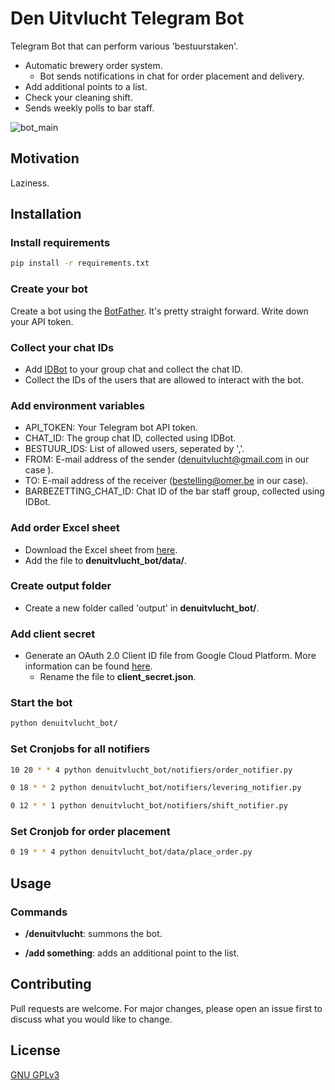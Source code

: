 # Den Uitvlucht Telegram Bot
Telegram Bot that can perform various 'bestuurstaken'.


- Automatic brewery order system.
    - Bot sends notifications in chat for order placement and delivery.
- Add additional points to a list.
- Check your cleaning shift.
- Sends weekly polls to bar staff.

![bot_main](https://user-images.githubusercontent.com/104348706/205510493-404b9fa4-97a4-4534-afa2-c368948bcb1c.png)



## Motivation

Laziness.

## Installation
### Install requirements

```bash
pip install -r requirements.txt
```

### Create your bot

Create a bot using the [BotFather](https://t.me/BotFather). It's pretty straight forward.
Write down your API token.

### Collect your chat IDs
- Add [IDBot](https://t.me/myidbot) to your group chat and collect the chat ID.
- Collect the IDs of the users that are allowed to interact with the bot.


### Add environment variables

- API_TOKEN: Your Telegram bot API token.
- CHAT_ID: The group chat ID, collected using IDBot.
- BESTUUR_IDS: List of allowed users, seperated by ','.
- FROM: E-mail address of the sender (denuitvlucht@gmail.com in our case ).
- TO: E-mail address of the receiver (bestelling@omer.be in our case).
- BARBEZETTING_CHAT_ID: Chat ID of the bar staff group, collected using IDBot.

### Add order Excel sheet
- Download the Excel sheet from [here](https://docs.google.com/spreadsheets/d/1AHRiLHvcQdF1H9SWYESQEUXlUnzsZPkk/edit?usp=share_link&ouid=102649168948120392447&rtpof=true&sd=true).
- Add the file to **denuitvlucht_bot/data/**.

### Create output folder
- Create a new folder called 'output' in **denuitvlucht_bot/**.

### Add client secret
- Generate an OAuth 2.0 Client ID file from Google Cloud Platform. More information can be found [here](https://github.com/jeremyephron/simplegmail).
    - Rename the file to **client_secret.json**.



### Start the bot
```bash
python denuitvlucht_bot/
```

### Set Cronjobs for all notifiers
```bash
10 20 * * 4 python denuitvlucht_bot/notifiers/order_notifier.py
```
```bash
0 18 * * 2 python denuitvlucht_bot/notifiers/levering_notifier.py
```
```bash
0 12 * * 1 python denuitvlucht_bot/notifiers/shift_notifier.py
```

### Set Cronjob for order placement
```bash
0 19 * * 4 python denuitvlucht_bot/data/place_order.py
```

## Usage

### Commands
- **/denuitvlucht**: summons the bot.

- **/add something**: adds an additional point to the list.

## Contributing
Pull requests are welcome. For major changes, please open an issue first to discuss what you would like to change.

## License
[GNU GPLv3](https://choosealicense.com/licenses/gpl-3.0/)
